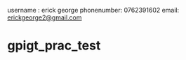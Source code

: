 username :   erick george
phonenumber: 0762391602
email: erickgeorge2@gmail.com



# gpigt_prac_test
